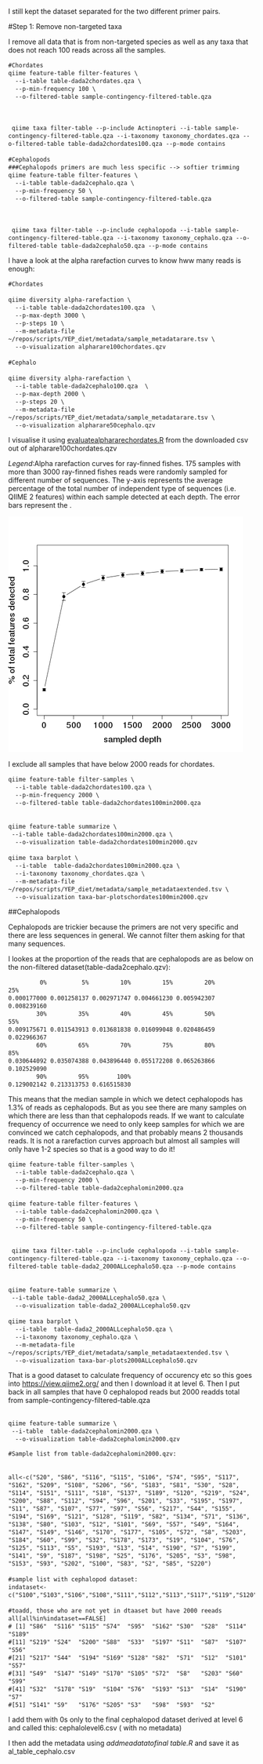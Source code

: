 I still kept the dataset separated for the two different primer pairs.

#Step 1: Remove non-targeted taxa

I remove all data that is from non-targeted species as well as any taxa that does not reach 100 reads across all the samples.




```
#Chordates
qiime feature-table filter-features \
  --i-table table-dada2chordates.qza \
  --p-min-frequency 100 \
  --o-filtered-table sample-contingency-filtered-table.qza



 qiime taxa filter-table --p-include Actinopteri --i-table sample-contingency-filtered-table.qza --i-taxonomy taxonomy_chordates.qza --o-filtered-table table-dada2chordates100.qza --p-mode contains

#Cephalopods
###Cephalopods primers are much less specific --> softier trimming
qiime feature-table filter-features \
  --i-table table-dada2cephalo.qza \
  --p-min-frequency 50 \
  --o-filtered-table sample-contingency-filtered-table.qza



 qiime taxa filter-table --p-include cephalopoda --i-table sample-contingency-filtered-table.qza --i-taxonomy taxonomy_cephalo.qza --o-filtered-table table-dada2cephalo50.qza --p-mode contains
```

I have a look at the alpha rarefaction curves to know hww many reads is enough:


```
#Chordates

qiime diversity alpha-rarefaction \
  --i-table table-dada2chordates100.qza  \
  --p-max-depth 3000 \
  --p-steps 10 \
  --m-metadata-file  ~/repos/scripts/YEP_diet/metadata/sample_metadatarare.tsv \
  --o-visualization alpharare100chordates.qzv

#Cephalo

qiime diversity alpha-rarefaction \
  --i-table table-dada2cephalo100.qza  \
  --p-max-depth 2000 \
  --p-steps 20 \
  --m-metadata-file  ~/repos/scripts/YEP_diet/metadata/sample_metadatarare.tsv \
  --o-visualization alpharare50cephalo.qzv
```
I visualise it using [evaluatealphararechordates.R](evaluatealphararechordates.R]) from the downloaded csv out of  alpharare100chordates.qzv

*Legend*:Alpha rarefaction curves for ray-finned fishes. 175 samples with more than 3000 ray-finned fishes reads were randomly sampled for different number of sequences. The y-axis represents the average percentage of the total number of independent type of sequences (i.e. QIIME 2 features) within each sample detected at each depth. The error bars represent the .

![output/sampled_alpha_chordates.png](output/sampled_alpha_chordates.png)

I exclude all samples that have below 2000 reads for chordates. 

```
qiime feature-table filter-samples \
  --i-table table-dada2chordates100.qza \
  --p-min-frequency 2000 \
  --o-filtered-table table-dada2chordates100min2000.qza


qiime feature-table summarize \
 --i-table table-dada2chordates100min2000.qza \
  --o-visualization table-dada2chordates100min2000.qzv

qiime taxa barplot \
  --i-table  table-dada2chordates100min2000.qza \
  --i-taxonomy taxonomy_chordates.qza \
  --m-metadata-file ~/repos/scripts/YEP_diet/metadata/sample_metadataextended.tsv \
  --o-visualization taxa-bar-plotschordates100min2000.qzv
```


##Cephalopods 

Cephalopods are trickier because the primers are not very specific and there are less sequences in general. We cannot filter them asking for that many sequences.

I lookes at the proportion of the reads that are cephalopods are as below on the non-filtered dataset(table-dada2cephalo.qzv):

```
         0%          5%         10%         15%         20%         25%
0.000177000 0.001258137 0.002971747 0.004661230 0.005942307 0.008239160
        30%         35%         40%         45%         50%         55%
0.009175671 0.011543913 0.013681838 0.016099048 0.020486459 0.022966367
        60%         65%         70%         75%         80%         85%
0.030644092 0.035074388 0.043896440 0.055172208 0.065263866 0.102529090
        90%         95%        100%
0.129002142 0.213313753 0.616515830
```

This means that the median sample in which we detect cephalopods has 1.3% of reads as cephalopods. But as you see there are many samples on which there are less than that cephalopods reads. If we want to calculate frequency of occurrence we need to only keep samples for which we are convinced we catch cephalopods, and that probably means 2 thousands reads. It is not a rarefaction curves approach but almost all samples will only have 1-2 species so that is a good way to do it!




```
qiime feature-table filter-samples \
  --i-table table-dada2cephalo.qza \
  --p-min-frequency 2000 \
  --o-filtered-table table-dada2cephalomin2000.qza

qiime feature-table filter-features \
  --i-table table-dada2cephalomin2000.qza \
  --p-min-frequency 50 \
  --o-filtered-table sample-contingency-filtered-table.qza


 qiime taxa filter-table --p-include cephalopoda --i-table sample-contingency-filtered-table.qza --i-taxonomy taxonomy_cephalo.qza --o-filtered-table table-dada2_2000ALLcephalo50.qza --p-mode contains


qiime feature-table summarize \
 --i-table table-dada2_2000ALLcephalo50.qza \
  --o-visualization table-dada2_2000ALLcephalo50.qzv

qiime taxa barplot \
  --i-table  table-dada2_2000ALLcephalo50.qza \
  --i-taxonomy taxonomy_cephalo.qza \
  --m-metadata-file ~/repos/scripts/YEP_diet/metadata/sample_metadataextended.tsv \
  --o-visualization taxa-bar-plots2000ALLcephalo50.qzv
```

That is a good dataset to calculate frequency of occurency etc so this goes into https://view.qiime2.org/ and then I download it at level 6. Then I put back in all samples that have 0 cephalopod reads but 2000 readds total from 
sample-contingency-filtered-table.qza


```

qiime feature-table summarize \
 --i-table  table-dada2cephalomin2000.qza \
  --o-visualization table-dada2cephalomin2000.qzv
```


```
#Sample list from table-dada2cephalomin2000.qzv:


all<-c("S20", "S86", "S116", "S115", "S106", "S74", "S95", "S117", "S162", "S209", "S108", "S206", "S6", "S183", "S81", "S30", "S28", "S114", "S151", "S111", "S18", "S137", "S189", "S120", "S219", "S24", "S200", "S88", "S112", "S94", "S96", "S201", "S33", "S195", "S197", "S11", "S87", "S107", "S77", "S97", "S56", "S217", "S44", "S155", "S194", "S169", "S121", "S128", "S119", "S82", "S134", "S71", "S136", "S138", "S80", "S103", "S12", "S101", "S69", "S57", "S49", "S164", "S147", "S149", "S146", "S170", "S177", "S105", "S72", "S8", "S203", "S184", "S60", "S99", "S32", "S178", "S173", "S19", "S104", "S76", "S125", "S113", "S5", "S193", "S13", "S14", "S190", "S7", "S199", "S141", "S9", "S187", "S198", "S25", "S176", "S205", "S3", "S98", "S153", "S93", "S202", "S100", "S83", "S2", "S85", "S220")

#sample list with cephalopod dataset:
indataset<-c("S100","S103","S106","S108","S111","S112","S113","S117","S119","S120","S121","S125","S134","S136","S137","S138","S146","S151","S153","S155","S164","S173","S177","S18","S183","S184","S187","S195","S198","S199","S20","S201","S202","S206","S209","S220","S25","S5","S6","S69","S77","S80","S81","S83","S85","S94","S96","S97")

#toadd, those who are not yet in dtaaset but have 2000 reeads
all[all%in%indataset==FALSE]
# [1] "S86"  "S116" "S115" "S74"  "S95"  "S162" "S30"  "S28"  "S114" "S189"
#[11] "S219" "S24"  "S200" "S88"  "S33"  "S197" "S11"  "S87"  "S107" "S56"
#[21] "S217" "S44"  "S194" "S169" "S128" "S82"  "S71"  "S12"  "S101" "S57"
#[31] "S49"  "S147" "S149" "S170" "S105" "S72"  "S8"   "S203" "S60"  "S99"
#[41] "S32"  "S178" "S19"  "S104" "S76"  "S193" "S13"  "S14"  "S190" "S7"
#[51] "S141" "S9"   "S176" "S205" "S3"   "S98"  "S93"  "S2"
```

I add them with 0s only to the final cephalopod dataset derived at level 6 and called this: cephalolevel6.csv ( with no metadata)

I then add the metadata using *addmeadatatofinal table.R* and save it as al_table_cephalo.csv


